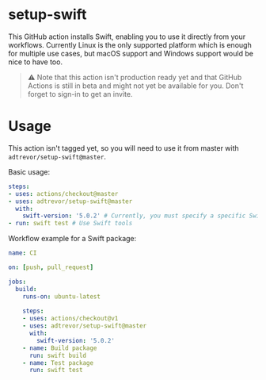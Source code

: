 # setup-swift
This GitHub action installs Swift, enabling you to use it directly from your workflows.
Currently Linux is the only supported platform which is enough for multiple use cases, but macOS support and Windows support would be nice to have too.

> ⚠️ Note that this action isn't production ready yet and that GitHub Actions is still in beta and might not yet be available for you. Don't forget to sign-in to get an invite.

# Usage
This action isn't tagged yet, so you will need to use it from master with `adtrevor/setup-swift@master`.

Basic usage:
```yaml
steps:
- uses: actions/checkout@master
- uses: adtrevor/setup-swift@master
  with:
    swift-version: '5.0.2' # Currently, you must specify a specific Swift version (no version range)
- run: swift test # Use Swift tools
```

Workflow example for a Swift package:
```yaml
name: CI

on: [push, pull_request]

jobs:
  build:
    runs-on: ubuntu-latest
    
    steps:
    - uses: actions/checkout@v1
    - uses: adtrevor/setup-swift@master
      with:
        swift-version: '5.0.2'
    - name: Build package
      run: swift build
    - name: Test package
      run: swift test
```
